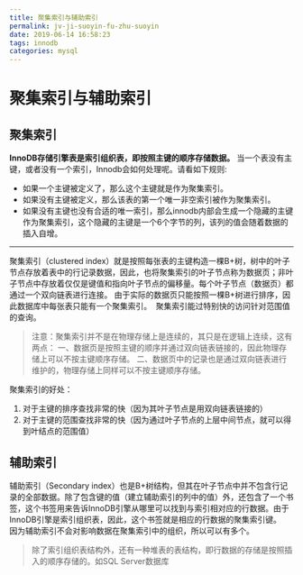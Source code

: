 ```yaml
---
title: 聚集索引与辅助索引
permalink: jv-ji-suoyin-fu-zhu-suoyin
date: 2019-06-14 16:58:23
tags: innodb
categories: mysql
---
```


# 聚集索引与辅助索引

## 聚集索引
**InnoDB存储引擎表是索引组织表，即按照主键的顺序存储数据。**
当一个表没有主键，或者没有一个索引，Innodb会如何处理呢。请看如下规则:

<!--more-->

- 如果一个主键被定义了，那么这个主键就是作为聚集索引。
- 如果没有主键被定义，那么该表的第一个唯一非空索引被作为聚集索引。
- 如果没有主键也没有合适的唯一索引，那么innodb内部会生成一个隐藏的主键作为聚集索引，这个隐藏的主键是一个6个字节的列，该列的值会随着数据的插入自增。


---


聚集索引（clustered index）就是按照每张表的主键构造一棵B+树，树中的叶子节点存放着表中的行记录数据，因此，也将聚集索引的叶子节点称为数据页；非叶子节点中存放着仅仅是键值和指向叶子节点的偏移量。每个叶子节点（数据页）都通过一个双向链表进行连接。
由于实际的数据页只能按照一棵B+树进行排序，因此数据库中每张表只能有一个聚集索引。 
聚集索引能过特别快的访问针对范围值的查询。
> 注意：聚集索引并不是在物理存储上是连续的，其只是在逻辑上连续，这有两点：
> 一、数据页是按照主键的顺序并通过双向链表链接的，因此物理存储上可以不按主键顺序存储。
> 二、数据页中的记录也是通过双向链表进行维护的，物理存储上同样可以不按主键顺序存储。

聚集索引的好处： 

1. 对于主键的排序查找非常的快（因为其叶子节点是用双向链表链接的） 
1. 对于主键的范围查找非常的快（因为通过叶子节点的上层中间节点，就可以得到叶结点的范围值）

## 辅助索引
辅助索引（Secondary index）也是B+树结构，但其在叶子节点中并不包含行记录的全部数据。除了包含键的值（建立辅助索引的列中的值）外，还包含了一个书签，这个书签用来告诉InnoDB引擎从哪里可以找到与索引相对应的行数据。由于InnoDB引擎是索引组织表，因此，这个书签就是相应的行数据的聚集索引键。 <br />因为辅助索引不会对影响数据在聚集索引中的组织，所以可以有多个。
> 除了索引组织表结构外，还有一种堆表的表结构，即行数据的存储是按照插入的顺序存储的。如SQL Server数据库